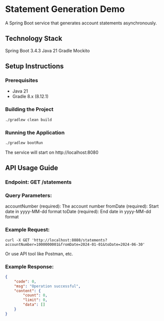 # Statement Generation Demo

A Spring Boot service that generates account statements asynchronously.

## Technology Stack
Spring Boot 3.4.3
Java 21
Gradle
Mockito

## Setup Instructions

### Prerequisites
- Java 21
- Gradle 8.x (8.12.1)

### Building the Project
```bash
./gradlew clean build
```

### Running the Application
```bash
./gradlew bootRun
```
The service will start on http://localhost:8080

## API Usage Guide

### Endpoint: GET /statements

### Query Parameters:
accountNumber (required): The account number
fromDate (required): Start date in yyyy-MM-dd format
toDate (required): End date in yyyy-MM-dd format

### Example Request:
```
curl -X GET 'http://localhost:8080/statements?accountNumber=1000000001&fromDate=2024-01-01&toDate=2024-06-30'
```
Or use API tool like Postman, etc.

### Example Response:
```json
{
    "code": 0,
    "msg": "Operation successful",
    "content": {
        "count": 0,
        "limit": 0,
        "data": []
    }
}
```